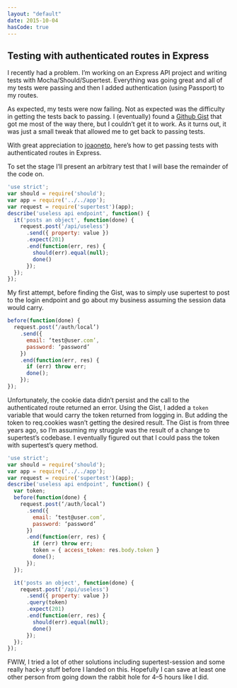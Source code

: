 ```yaml
---
layout: "default"
date: 2015-10-04
hasCode: true
---
```


## Testing with authenticated routes in Express

I recently had a problem. I’m working on an Express API project and writing
tests with Mocha/Should/Supertest. Everything was going great and all of my
tests were passing and then I added authentication (using Passport) to my
routes.

As expected, my tests were now failing. Not as expected was the difficulty in
getting the tests back to passing. I (eventually) found a [Github
Gist](https://gist.github.com/joaoneto/5152248) that got me most of the way
there, but I couldn’t get it to work. As it turns out, it was just a small tweak
that allowed me to get back to passing tests.

With great appreciation to [joaoneto](https://gist.github.com/joaoneto), here’s
how to get passing tests with authenticated routes in Express.

To set the stage I’ll present an arbitrary test that I will base the remainder
of the code on.

```javascript
'use strict';
var should = require('should');
var app = require('../../app');
var request = require('supertest')(app);
describe('useless api endpoint', function() {
  it('posts an object', function(done) {
    request.post('/api/useless')
      .send({ property: value })
      .expect(201)
      .end(function(err, res) {
        should(err).equal(null);
        done()
      });
  });
});
```

My first attempt, before finding the Gist, was to simply use supertest to post
to the login endpoint and go about my business assuming the session data would
carry.

```javascript
before(function(done) {
  request.post(‘/auth/local’)
    .send({
      email: ‘test@user.com’,
      password: ‘password’
    })
    .end(function(err, res) {
      if (err) throw err;
      done();
    });
});
```

Unfortunately, the cookie data didn’t persist and the call to the authenticated
route returned an error. Using the Gist, I added a `token` variable that would
carry the token returned from logging in. But adding the token to req.cookies
wasn’t getting the desired result. The Gist is from three years ago, so I’m
assuming my struggle was the result of a change to supertest’s codebase. I
eventually figured out that I could pass the token with supertest’s query
method.

```javascript
'use strict';
var should = require('should');
var app = require('../../app');
var request = require('supertest')(app);
describe('useless api endpoint', function() {
  var token;
  before(function(done) {
    request.post(‘/auth/local’)
      .send({
        email: ‘test@user.com’,
        password: ‘password’
      })
      .end(function(err, res) {
        if (err) throw err;
        token = { access_token: res.body.token }
        done();
      });
  });

  it('posts an object', function(done) {
    request.post('/api/useless')
      .send({ property: value })
      .query(token)
      .expect(201)
      .end(function(err, res) {
        should(err).equal(null);
        done()
      });
  });
});
```

FWIW, I tried a lot of other solutions including supertest-session and some
really hack-y stuff before I landed on this. Hopefully I can save at least one
other person from going down the rabbit hole for 4–5 hours like I did.
